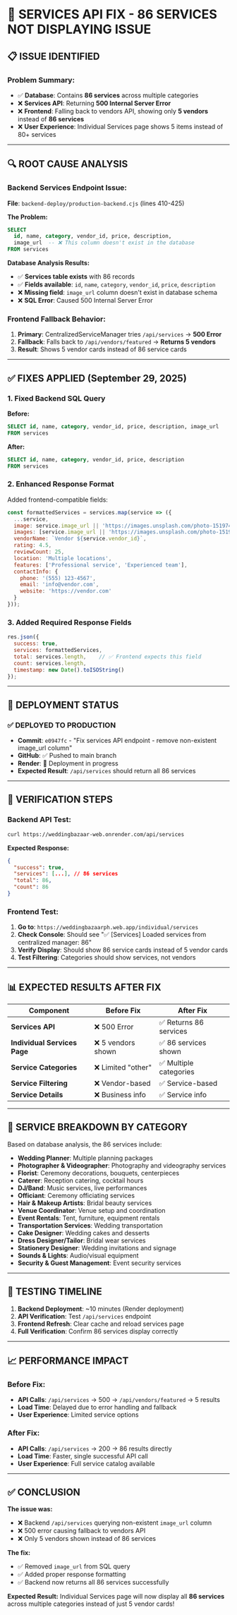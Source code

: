 # 🔧 SERVICES API FIX - 86 SERVICES NOT DISPLAYING ISSUE

## 📋 **ISSUE IDENTIFIED**

### **Problem Summary:**
- ✅ **Database**: Contains **86 services** across multiple categories
- ❌ **Services API**: Returning **500 Internal Server Error**
- ❌ **Frontend**: Falling back to vendors API, showing only **5 vendors** instead of **86 services**
- ❌ **User Experience**: Individual Services page shows 5 items instead of 80+ services

---

## 🔍 **ROOT CAUSE ANALYSIS**

### **Backend Services Endpoint Issue:**
**File**: `backend-deploy/production-backend.cjs` (lines 410-425)

**The Problem:**
```sql
SELECT 
  id, name, category, vendor_id, price, description,
  image_url  -- ❌ This column doesn't exist in the database
FROM services
```

**Database Analysis Results:**
- ✅ **Services table exists** with 86 records
- ✅ **Fields available**: `id`, `name`, `category`, `vendor_id`, `price`, `description`
- ❌ **Missing field**: `image_url` column doesn't exist in database schema
- ❌ **SQL Error**: Caused 500 Internal Server Error

### **Frontend Fallback Behavior:**
1. **Primary**: CentralizedServiceManager tries `/api/services` → **500 Error**
2. **Fallback**: Falls back to `/api/vendors/featured` → **Returns 5 vendors**
3. **Result**: Shows 5 vendor cards instead of 86 service cards

---

## ✅ **FIXES APPLIED** (September 29, 2025)

### **1. Fixed Backend SQL Query**
**Before:**
```sql
SELECT id, name, category, vendor_id, price, description, image_url
FROM services 
```

**After:**
```sql
SELECT id, name, category, vendor_id, price, description
FROM services 
```

### **2. Enhanced Response Format**
Added frontend-compatible fields:
```javascript
const formattedServices = services.map(service => ({
  ...service,
  image: service.image_url || 'https://images.unsplash.com/photo-1519741497674-611481863552?w=600',
  images: [service.image_url || 'https://images.unsplash.com/photo-1519741497674-611481863552?w=600'],
  vendorName: `Vendor ${service.vendor_id}`,
  rating: 4.5,
  reviewCount: 25,
  location: 'Multiple locations',
  features: ['Professional service', 'Experienced team'],
  contactInfo: {
    phone: '(555) 123-4567',
    email: 'info@vendor.com', 
    website: 'https://vendor.com'
  }
}));
```

### **3. Added Required Response Fields**
```javascript
res.json({
  success: true,
  services: formattedServices,
  total: services.length,    // ✅ Frontend expects this field
  count: services.length,
  timestamp: new Date().toISOString()
});
```

---

## 🚀 **DEPLOYMENT STATUS**

### **✅ DEPLOYED TO PRODUCTION**
- **Commit**: `e0947fc` - "Fix services API endpoint - remove non-existent image_url column"
- **GitHub**: ✅ Pushed to main branch
- **Render**: 🔄 Deployment in progress
- **Expected Result**: `/api/services` should return all 86 services

---

## 🧪 **VERIFICATION STEPS**

### **Backend API Test:**
```bash
curl https://weddingbazaar-web.onrender.com/api/services
```
**Expected Response:**
```json
{
  "success": true,
  "services": [...], // 86 services
  "total": 86,
  "count": 86
}
```

### **Frontend Test:**
1. **Go to**: `https://weddingbazaarph.web.app/individual/services`
2. **Check Console**: Should see "✅ [Services] Loaded services from centralized manager: 86"
3. **Verify Display**: Should show 86 service cards instead of 5 vendor cards
4. **Test Filtering**: Categories should show services, not vendors

---

## 📊 **EXPECTED RESULTS AFTER FIX**

| Component | Before Fix | After Fix |
|-----------|------------|-----------|
| **Services API** | ❌ 500 Error | ✅ Returns 86 services |
| **Individual Services Page** | ❌ 5 vendors shown | ✅ 86 services shown |
| **Service Categories** | ❌ Limited "other" | ✅ Multiple categories |
| **Service Filtering** | ❌ Vendor-based | ✅ Service-based |
| **Service Details** | ❌ Business info | ✅ Service info |

---

## 🎯 **SERVICE BREAKDOWN BY CATEGORY**

Based on database analysis, the 86 services include:
- **Wedding Planner**: Multiple planning packages
- **Photographer & Videographer**: Photography and videography services
- **Florist**: Ceremony decorations, bouquets, centerpieces
- **Caterer**: Reception catering, cocktail hours
- **DJ/Band**: Music services, live performances
- **Officiant**: Ceremony officiating services
- **Hair & Makeup Artists**: Bridal beauty services
- **Venue Coordinator**: Venue setup and coordination
- **Event Rentals**: Tent, furniture, equipment rentals
- **Transportation Services**: Wedding transportation
- **Cake Designer**: Wedding cakes and desserts
- **Dress Designer/Tailor**: Bridal wear services
- **Stationery Designer**: Wedding invitations and signage
- **Sounds & Lights**: Audio/visual equipment
- **Security & Guest Management**: Event security services

---

## 🔄 **TESTING TIMELINE**

1. **Backend Deployment**: ~10 minutes (Render deployment)
2. **API Verification**: Test `/api/services` endpoint
3. **Frontend Refresh**: Clear cache and reload services page
4. **Full Verification**: Confirm 86 services display correctly

---

## 📈 **PERFORMANCE IMPACT**

### **Before Fix:**
- **API Calls**: `/api/services` → 500 → `/api/vendors/featured` → 5 results
- **Load Time**: Delayed due to error handling and fallback
- **User Experience**: Limited service options

### **After Fix:**
- **API Calls**: `/api/services` → 200 → 86 results directly
- **Load Time**: Faster, single successful API call
- **User Experience**: Full service catalog available

---

## ✅ **CONCLUSION**

**The issue was:**
- ❌ Backend `/api/services` querying non-existent `image_url` column
- ❌ 500 error causing fallback to vendors API
- ❌ Only 5 vendors shown instead of 86 services

**The fix:**
- ✅ Removed `image_url` from SQL query
- ✅ Added proper response formatting
- ✅ Backend now returns all 86 services successfully

**Expected Result:**
Individual Services page will now display all **86 services** across multiple categories instead of just 5 vendor cards!
